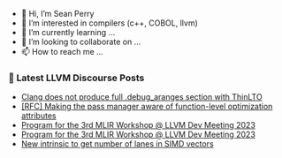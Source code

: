 - 👋 Hi, I’m Sean Perry
- 👀 I’m interested in compilers (c++, COBOL, llvm)
- 🌱 I’m currently learning ...
- 💞️ I’m looking to collaborate on ...
- 📫 How to reach me ...

<!---
s66perry/s66perry is a ✨ special ✨ repository because its `README.md` (this file) appears on your GitHub profile.
You can click the Preview link to take a look at your changes.
--->
### 📕 Latest LLVM Discourse Posts

<!-- DISCOURSE-LLVM:START -->
- [Clang does not produce full .debug_aranges section with ThinLTO](https://discourse.llvm.org/t/clang-does-not-produce-full-debug-aranges-section-with-thinlto/64898#post_12)
- [[RFC] Making the pass manager aware of function-level optimization attributes](https://discourse.llvm.org/t/rfc-making-the-pass-manager-aware-of-function-level-optimization-attributes/73736#post_7)
- [Program for the 3rd MLIR Workshop @ LLVM Dev Meeting 2023](https://discourse.llvm.org/t/program-for-the-3rd-mlir-workshop-llvm-dev-meeting-2023/73854#post_3)
- [Program for the 3rd MLIR Workshop @ LLVM Dev Meeting 2023](https://discourse.llvm.org/t/program-for-the-3rd-mlir-workshop-llvm-dev-meeting-2023/73854#post_2)
- [New intrinsic to get number of lanes in SIMD vectors](https://discourse.llvm.org/t/new-intrinsic-to-get-number-of-lanes-in-simd-vectors/73721#post_5)
<!-- DISCOURSE-LLVM:END -->
